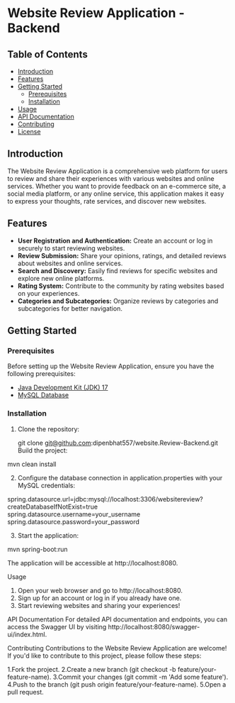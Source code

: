 # Website Review Application - Backend

## Table of Contents

- [Introduction](#introduction)
- [Features](#features)
- [Getting Started](#getting-started)
  - [Prerequisites](#prerequisites)
  - [Installation](#installation)
- [Usage](#usage)
- [API Documentation](#api-documentation)
- [Contributing](#contributing)
- [License](#license)

## Introduction

The Website Review Application is a comprehensive web platform for users to review and share their experiences with various websites and online services. Whether you want to provide feedback on an e-commerce site, a social media platform, or any online service, this application makes it easy to express your thoughts, rate services, and discover new websites.

## Features

- **User Registration and Authentication:** Create an account or log in securely to start reviewing websites.
- **Review Submission:** Share your opinions, ratings, and detailed reviews about websites and online services.
- **Search and Discovery:** Easily find reviews for specific websites and explore new online platforms.
- **Rating System:** Contribute to the community by rating websites based on your experiences.
- **Categories and Subcategories:** Organize reviews by categories and subcategories for better navigation.

## Getting Started

### Prerequisites

Before setting up the Website Review Application, ensure you have the following prerequisites:

- [Java Development Kit (JDK) 17](https://www.oracle.com/java/technologies/javase-downloads.html)
- [MySQL Database](https://dev.mysql.com/downloads/installer/)

### Installation

1. Clone the repository:

   git clone git@github.com:dipenbhat557/website.Review-Backend.git
   Build the project:

mvn clean install

2. Configure the database connection in application.properties with your MySQL credentials:

spring.datasource.url=jdbc:mysql://localhost:3306/websitereview?createDatabaseIfNotExist=true
spring.datasource.username=your_username
spring.datasource.password=your_password

3. Start the application:

mvn spring-boot:run

The application will be accessible at http://localhost:8080.

Usage

1. Open your web browser and go to http://localhost:8080.
2. Sign up for an account or log in if you already have one.
3. Start reviewing websites and sharing your experiences!

API Documentation
For detailed API documentation and endpoints, you can access the Swagger UI by visiting http://localhost:8080/swagger-ui/index.html.

Contributing
Contributions to the Website Review Application are welcome! If you'd like to contribute to this project, please follow these steps:

1.Fork the project.
2.Create a new branch (git checkout -b feature/your-feature-name).
3.Commit your changes (git commit -m 'Add some feature').
4.Push to the branch (git push origin feature/your-feature-name).
5.Open a pull request.
